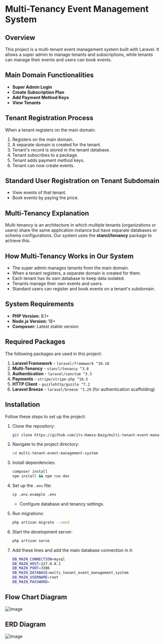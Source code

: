 # Multi-Tenancy Event Management System

## Overview
This project is a multi-tenant event management system built with Laravel. It allows a super admin to manage tenants and subscriptions, while tenants can manage their events and users can book events.

## Main Domain Functionalities
- **Super Admin Login**
- **Create Subscription Plan**
- **Add Payment Method Keys**
- **View Tenants**

## Tenant Registration Process
When a tenant registers on the main domain:
1. Registers on the main domain.
2. A separate domain is created for the tenant.
3. Tenant's record is stored in the tenant database.
4. Tenant subscribes to a package.
5. Tenant adds payment method keys.
6. Tenant can now create events.

## Standard User Registration on Tenant Subdomain
- View events of that tenant.
- Book events by paying the price.

## Multi-Tenancy Explanation
Multi-tenancy is an architecture in which multiple tenants (organizations or users) share the same application instance but have separate databases or schema configurations. Our system uses the **stancl/tenancy** package to achieve this.

## How Multi-Tenancy Works in Our System
- The super admin manages tenants from the main domain.
- When a tenant registers, a separate domain is created for them.
- Each tenant has its own database to keep data isolated.
- Tenants manage their own events and users.
- Standard users can register and book events on a tenant's subdomain.

## System Requirements
- **PHP Version:** 8.1+
- **Node.js Version:** 18+
- **Composer:** Latest stable version

## Required Packages
The following packages are used in this project:
1. **Laravel Framework** - `laravel/framework ^10.10`
2. **Multi-Tenancy** - `stancl/tenancy ^3.8`
3. **Authentication** - `laravel/sanctum ^3.3`
4. **Payments** - `stripe/stripe-php ^16.5`
5. **HTTP Client** - `guzzlehttp/guzzle ^7.2`
6. **Laravel Breeze** - `laravel/breeze ^1.29` (for authentication scaffolding)

## Installation
Follow these steps to set up the project:
1. Clone the repository:
   ```sh
   git clone https://github.com/its-Hamza-Baig/multi-tenant-event-management-system.git
   ```
2. Navigate to the project directory:
   ```sh
   cd multi-tenant-event-management-system
   ```
3. Install dependencies:
   ```sh
   composer install
   npm install && npm run dev
   ```
4. Set up the `.env` file:
   ```sh
   cp .env.example .env
   ```
   - Configure database and tenancy settings.
5. Run migrations:
   ```sh
   php artisan migrate --seed
   ```
6. Start the development server:
   ```sh
   php artisan serve
   ```

7. Add these lines and add the main database connection in it:
   ```sh
   DB_MAIN_CONNECTION=mysql
   DB_MAIN_HOST=127.0.0.1
   DB_MAIN_PORT=3306
   DB_MAIN_DATABASE=multi_tenant_event_management_system
   DB_MAIN_USERNAME=root
   DB_MAIN_PASSWORD=
   ```

## Flow Chart Diagram
![Image](https://github.com/user-attachments/assets/491c70b4-4b87-41e4-8f6b-0a72ba396993)

## ERD Diagram
![Image](https://github.com/user-attachments/assets/b3c2f950-14cb-4907-82fe-ba8c6d4bd2d9)


